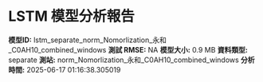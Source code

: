 # LSTM 模型分析報告
**模型ID:** lstm_separate_norm_Nomorlization_永和_C0AH10_combined_windows
**測試 RMSE:** NA
**模型大小:** 0.9 MB
**資料類型:** separate
**測站:** norm_Nomorlization_永和_C0AH10_combined_windows
**分析時間:** 2025-06-17 01:16:38.305019
